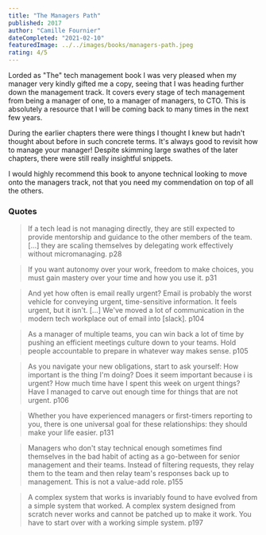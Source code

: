```yaml
---
title: "The Managers Path"
published: 2017
author: "Camille Fournier"
dateCompleted: "2021-02-10"
featuredImage: ../../images/books/managers-path.jpeg
rating: 4/5
---
```



Lorded as "The" tech management book I was very pleased when my manager
very kindly gifted me a copy, seeing that I was heading further down the
management track. It covers every stage of tech management from being
a manager of one, to a manager of managers, to CTO. This is absolutely 
a resource that I will be coming back to many times in the next few years.

During the earlier chapters there were things I thought I knew but hadn't
thought about before in such concrete terms. It's always good to revisit
how to manage your manager! Despite skimming large swathes of the later
chapters, there were still really insightful snippets.

I would highly recommend this book to anyone technical looking to move
onto the managers track, not that you need my commendation on top of
all the others.


### Quotes

> If a tech lead is not managing directly, they are still expected to provide mentorship
> and guidance to the other members of the team. [...] they are scaling themselves
> by delegating work effectively without micromanaging.
p28

> If you want autonomy over your work, freedom to make choices, you must gain mastery
> over your time and how you use it.
p31

> And yet how often is email really urgent? Email is probably the worst vehicle for
> conveying urgent, time-sensitive information. It feels urgent, but it isn't. [...]
> We've moved a lot of communication in the modern tech workplace out of email into
> [slack].
p104

> As a manager of multiple teams, you can win back a lot of time by pushing an efficient
> meetings culture down to your teams. Hold people accountable to prepare in whatever way
> makes sense.
p105

> As you navigate your new obligations, start to ask yourself: How important is the thing
> I'm doing? Does it seem important because i is urgent? How much time have I spent this
> week on urgent things? Have I managed to carve out enough time for things that are not
> urgent.
p106

> Whether you have experienced managers or first-timers reporting to you, there is one
> universal goal for these relationships: they should make your life easier.
p131

> Managers who don't stay technical enough sometimes find themselves in the bad habit of
> acting as a go-between for senior management and their teams. Instead of filtering
> requests, they relay them to the team and then relay team's responses back up to management.
> This is not a value-add role.
p155

> A complex system that works is invariably found to have evolved from a simple system that
> worked. A complex system designed from scratch never works and cannot be patched up to
> make it work. You have to start over with a working simple system.
p197



